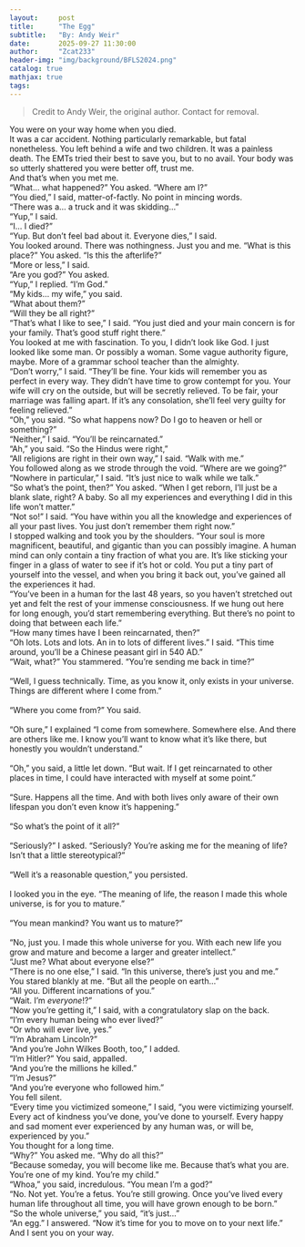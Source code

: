 ```yaml
---
layout:     post
title:      "The Egg"
subtitle:   "By: Andy Weir"
date:       2025-09-27 11:30:00
author:     "Zcat233"
header-img: "img/background/BFLS2024.png"
catalog: true
mathjax: true
tags:
---
```


>Credit to Andy Weir, the original author. Contact for removal.

You were on your way home when you died.<br>
It was a car accident. Nothing particularly remarkable, but fatal nonetheless. You left behind a wife and two children. It was a painless death. The EMTs tried their best to save you, but to no avail. Your body was so utterly shattered you were better off, trust me.<br>
And that’s when you met me.<br>
“What… what happened?” You asked. “Where am I?”<br>
“You died,” I said, matter-of-factly. No point in mincing words.<br>
“There was a… a truck and it was skidding…”<br>
“Yup,” I said.<br>
“I… I died?”<br>
“Yup. But don’t feel bad about it. Everyone dies,” I said.<br>
You looked around. There was nothingness. Just you and me. “What is this place?” You asked. “Is this the afterlife?”<br>
“More or less,” I said.<br>
“Are you god?” You asked.<br>
“Yup,” I replied. “I’m God.”<br>
“My kids… my wife,” you said.<br>
“What about them?”<br>
“Will they be all right?”<br>
“That’s what I like to see,” I said. “You just died and your main concern is for your family. That’s good stuff right there.”<br>
You looked at me with fascination. To you, I didn’t look like God. I just looked like some man. Or possibly a woman. Some vague authority figure, maybe. More of a grammar school teacher than the almighty.<br>
“Don’t worry,” I said. “They’ll be fine. Your kids will remember you as perfect in every way. They didn’t have time to grow contempt for you. Your wife will cry on the outside, but will be secretly relieved. To be fair, your marriage was falling apart. If it’s any consolation, she’ll feel very guilty for feeling relieved.”<br>
“Oh,” you said. “So what happens now? Do I go to heaven or hell or something?”<br>
“Neither,” I said. “You’ll be reincarnated.”<br>
“Ah,” you said. “So the Hindus were right,”<br>
“All religions are right in their own way,” I said. “Walk with me.”<br>
You followed along as we strode through the void. “Where are we going?”<br>
“Nowhere in particular,” I said. “It’s just nice to walk while we talk.”<br>
“So what’s the point, then?” You asked. “When I get reborn, I’ll just be a blank slate, right? A baby. So all my experiences and everything I did in this life won’t matter.”<br>
“Not so!” I said. “You have within you all the knowledge and experiences of all your past lives. You just don’t remember them right now.”<br>
I stopped walking and took you by the shoulders. “Your soul is more magnificent, beautiful, and gigantic than you can possibly imagine. A human mind can only contain a tiny fraction of what you are. It’s like sticking your finger in a glass of water to see if it’s hot or cold. You put a tiny part of yourself into the vessel, and when you bring it back out, you’ve gained all the experiences it had.<br>
“You’ve been in a human for the last 48 years, so you haven’t stretched out yet and felt the rest of your immense consciousness. If we hung out here for long enough, you’d start remembering everything. But there’s no point to doing that between each life.”<br>
“How many times have I been reincarnated, then?”<br>
“Oh lots. Lots and lots. An in to lots of different lives.” I said. “This time around, you’ll be a Chinese peasant girl in 540 AD.”<br>
“Wait, what?” You stammered. “You’re sending me back in time?”<br><br>“Well, I guess technically. Time, as you know it, only exists in your universe. Things are different where I come from.”<br><br>“Where you come from?” You said.<br><br>“Oh sure,” I explained “I come from somewhere. Somewhere else. And there are others like me. I know you’ll want to know what it’s like there, but honestly you wouldn’t understand.”<br><br>“Oh,” you said, a little let down. “But wait. If I get reincarnated to other places in time, I could have interacted with myself at some point.”<br><br>“Sure. Happens all the time. And with both lives only aware of their own lifespan you don’t even know it’s happening.”<br><br>“So what’s the point of it all?”<br><br>“Seriously?” I asked. “Seriously? You’re asking me for the meaning of life? Isn’t that a little stereotypical?”<br><br>“Well it’s a reasonable question,” you persisted.<br><br>I looked you in the eye. “The meaning of life, the reason I made this whole universe, is for you to mature.”<br><br>“You mean mankind? You want us to mature?”<br><br>“No, just you. I made this whole universe for you. With each new life you grow and mature and become a larger and greater intellect.”<br>
“Just me? What about everyone else?”<br>
“There is no one else,” I said. “In this universe, there’s just you and me.”<br>
You stared blankly at me. “But all the people on earth…”<br>
“All you. Different incarnations of you.”<br>
“Wait. I’m _everyone_!?”<br>
“Now you’re getting it,” I said, with a congratulatory slap on the back.<br>
“I’m every human being who ever lived?”<br>
“Or who will ever live, yes.”<br>
“I’m Abraham Lincoln?”<br>
“And you’re John Wilkes Booth, too,” I added.<br>
“I’m Hitler?” You said, appalled.<br>
“And you’re the millions he killed.”<br>
“I’m Jesus?”<br>
“And you’re everyone who followed him.”<br>
You fell silent.<br>
“Every time you victimized someone,” I said, “you were victimizing yourself. Every act of kindness you’ve done, you’ve done to yourself. Every happy and sad moment ever experienced by any human was, or will be, experienced by you.”<br>
You thought for a long time.<br>
“Why?” You asked me. “Why do all this?”<br>
“Because someday, you will become like me. Because that’s what you are. You’re one of my kind. You’re my child.”<br>
“Whoa,” you said, incredulous. “You mean I’m a god?”<br>
“No. Not yet. You’re a fetus. You’re still growing. Once you’ve lived every human life throughout all time, you will have grown enough to be born.”<br>
“So the whole universe,” you said, “it’s just…”<br>
“An egg.” I answered. “Now it’s time for you to move on to your next life.”<br>
And I sent you on your way.
